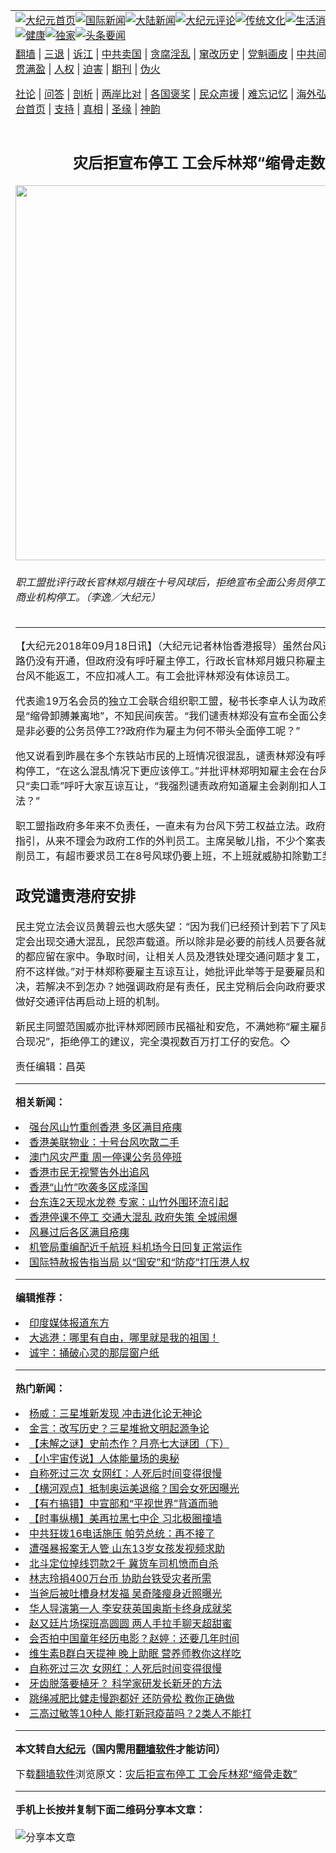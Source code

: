 <a name="1" id="1" target="_blank"></a><span id="1"></span>
<table align=center border="0"><tr><td colspan="2" VALIGN=TOP><a href="https://github.com/spoail3346/djy/blob/master/gb/nf1351518.md#1"><img src="https://raw.githubusercontent.com/spoail3346/www/master/t/djy/1.jpg" title="大纪元首页" alt="大纪元首页"></a><a href="https://github.com/spoail3346/djy/blob/master/gb/n24hr.md#1"><img src="https://raw.githubusercontent.com/spoail3346/www/master/t/djy/3.jpg" title="国际新闻" alt="国际新闻"></a><a href="https://github.com/spoail3346/djy/blob/master/gb/nsc413.md#1"><img src="https://raw.githubusercontent.com/spoail3346/www/master/t/djy/4.jpg" title="大陆新闻" alt="大陆新闻"></a><a href="https://github.com/spoail3346/djy/blob/master/gb/news392.md#1"><img src="https://raw.githubusercontent.com/spoail3346/www/master/t/djy/5.jpg" title="大纪元评论" alt="大纪元评论"></a><a href="https://github.com/spoail3346/djy/blob/master/gb/news2007.md#1"><img src="https://raw.githubusercontent.com/spoail3346/www/master/t/djy/6.jpg" title="传统文化" alt="传统文化"></a><a href="https://github.com/spoail3346/djy/blob/master/gb/news2008.md#1"><img src="https://raw.githubusercontent.com/spoail3346/www/master/t/djy/7.jpg" title="生活消费" alt="生活消费"></a><a href="https://github.com/spoail3346/djy/blob/master/gb/ncyule.md#1"><img src="https://raw.githubusercontent.com/spoail3346/www/master/t/djy/8.jpg" title="娱乐休闲" alt="娱乐休闲"></a><a href="https://github.com/spoail3346/djy/blob/master/gb/nsc1002.md#1"><img src="https://raw.githubusercontent.com/spoail3346/www/master/t/djy/9.jpg" title="健康" alt="健康"></a><a href="https://github.com/spoail3346/djy/blob/master/gb/nf6092.md#1"><img src="https://raw.githubusercontent.com/spoail3346/www/master/t/djy/10a.jpg" title="独家" alt="独家"></a><a href="https://github.com/spoail3346/djy/blob/master/gb/nf4514.md#1"><img src="https://raw.githubusercontent.com/spoail3346/www/master/t/djy/12a.jpg" title="头条要闻" alt="头条要闻"></a></td></tr>
<tr><td colspan="2" VALIGN=TOP><a target="_blank" href="https://github.com/spoail3346/www/blob/master/README.md?zsrh#1">翻墙</a> | <a target="_blank" href="https://github.com/spoail3346/djy/blob/master/gb/nf5657.md#1">三退</a> | <a target="_blank" href="https://github.com/spoail3346/djy/blob/master/gb/nf6124.md#1">诉江</a> | <a target="_blank" href="https://github.com/spoail3346/djy/blob/master/gb/nf1176117.md#1">中共卖国</a> | <a target="_blank" href="https://github.com/spoail3346/djy/blob/master/gb/nf5773.md#1">贪腐淫乱</a> | <a target="_blank" href="https://github.com/spoail3346/djy/blob/master/gb/nf1176115.md#1">窜改历史</a> | <a target="_blank" href="https://github.com/spoail3346/djy/blob/master/gb/nf1176107.md#1">党魁画皮</a> | <a target="_blank" href="https://github.com/spoail3346/djy/blob/master/gb/nf1320400.md#1">中共间谍</a> | <a target="_blank" href="https://github.com/spoail3346/djy/blob/master/gb/nf1176114.md#1">破坏传统</a> | <a target="_blank" href="https://github.com/spoail3346/ntdtv/blob/master/gb/prog447_1.md#1">恶贯满盈</a> | <a target="_blank" href="https://github.com/spoail3346/djy/blob/master/gb/ncid278.md#1">人权</a> | <a target="_blank" href="https://github.com/spoail3346/djy/blob/master/gb/nf1176111.md#1">迫害</a> | <a target="_blank" href="https://gitlab.com/szzdlab/mh-qikan/blob/master/README.md#1">期刊</a> | <a target="_blank" href="https://github.com/spoail3346/djy/blob/master/gb/nf5562.md#1">伪火</a></p><p><a target="_blank" href="https://github.com/spoail3346/djy/blob/master/gb/9p.md#1">社论</a> | <a target="_blank" href="https://github.com/spoail3346/djy/blob/master/gb/nf4378.md#1">问答</a> | <a target="_blank" href="https://github.com/spoail3346/djy/blob/master/gb/nf5792.md#1">剖析</a> | <a target="_blank" href="https://github.com/spoail3346/djy/blob/master/gb/nf5735.md#1">两岸比对</a> | <a target="_blank" href="https://github.com/spoail3346/djy/blob/master/gb/nf6119.md#1">各国褒奖</a> | <a target="_blank" href="https://github.com/spoail3346/djy/blob/master/gb/nf6120.md#1">民众声援</a> | <a target="_blank" href="https://github.com/spoail3346/djy/blob/master/gb/nf1188594.md#1">难忘记忆</a> | <a target="_blank" href="https://github.com/spoail3346/djy/blob/master/gb/nf3180.md#1">海外弘传</a> | <a target="_blank" href="https://github.com/spoail3346/djy/blob/master/gb/nf5410.md#1">万人上访</a> | <a target="_blank" href="https://github.com/spoail3346/www/blob/master/README.md?zsrh#1">平台首页</a> | <a target="_blank" href="https://github.com/spoail3346/djy/blob/master/gb/nf4386.md#1">支持</a> | <a target="_blank" href="https://github.com/spoail3346/djy/blob/master/gb/nf4389.md#1">真相</a> | <a target="_blank" href="https://github.com/spoail3346/djy/blob/master/gb/nf5790.md#1">圣缘</a> | <a target="_blank" href="https://github.com/spoail3346/djy/blob/master/gb/nf4786.md#1">神韵</a></td></tr>
<tr><td VALIGN=TOP width="626"><h2 align=center>灾后拒宣布停工 工会斥林郑“缩骨走数”</h2>
<img width="600" src="https://i.epochtimes.com/assets/uploads/2018/09/1809171233361366-600x400.jpg" />
<h6>职工盟批评行政长官林郑月娥在十号风球后，拒绝宣布全面公务员停工，及呼吁私人商业机构停工。（李逸／大纪元）
</h6>
<hr>
<p>【大纪元2018年09月18日讯】（大纪元记者林怡香港报导）虽然<ahref="https://github.com/spoail3346/djy/blob/master/gb/tag/%E5%8F%B0%E9%A3%8E.md#1">台风</a>过后，很多道路仍没有开通，但政府没有呼吁雇主停工，行政长官林郑月娥只称雇主应体谅雇员因台风不能返工，不应扣减人工。有工会批评林郑没有体谅员工。</p>
<p>代表逾19万名会员的独立工会联合组织<ahref="https://github.com/spoail3346/djy/blob/master/gb/tag/%E8%81%8C%E5%B7%A5%E7%9B%9F.md#1">职工盟</a>，秘书长李卓人认为政府没有承担，是“缩骨卸膊兼离地”，不知民间疾苦。“我们谴责林郑没有宣布全面公务员停工，尤其是非必要的公务员停工??政府作为雇主为何不带头全面停工呢？”</p>
<p>他又说看到昨晨在多个东铁站市民的上班情况很混乱，谴责林郑没有呼吁私人商业机构停工，“在这么混乱情况下更应该停工。”并批评林郑明知雇主会在<ahref="https://github.com/spoail3346/djy/blob/master/gb/tag/%E5%8F%B0%E9%A3%8E.md#1">台风</a>下苛扣员工，只“卖口乖”呼吁大家互谅互让，“我强烈谴责政府知道雇主会剥削扣人工，为何不立法？”</p>
<p><ahref="https://github.com/spoail3346/djy/blob/master/gb/tag/%E8%81%8C%E5%B7%A5%E7%9B%9F.md#1">职工盟</a>指政府多年来不负责任，一直未有为台风下劳工权益立法。政府只有公务员有指引，从来不理会为政府工作的外判员工。主席吴敏儿指，不少个案表示雇主不断剥削员工，有超市要求员工在8号风球仍要上班，不上班就威胁扣除勤工奖。</p>
<h2>政党谴责港府安排</h2>
<p>民主党立法会议员黄碧云也大感失望：“因为我们已经预计到若下了风球，强行上班一定会出现交通大混乱，民怨声载道。所以除非是必要的前线人员要各就各位，不必要的都应留在家中。争取时间，让相关人员及港铁处理交通问题才复工，我们很失望政府不这样做。”对于林郑称要雇主互谅互让，她批评此举等于是要雇员和雇主私下解决，若解决不到怎办？她强调政府是有责任，民主党稍后会向政府要求检讨，建议可做好交通评估再启动上班的机制。</p>
<p>新民主同盟范国威亦批评林郑罔顾市民福祉和安危，不满她称“雇主雇员互谅互让更适合现况”，拒绝停工的建议，完全漠视数百万打工仔的安危。◇</p>
<p>责任编辑：昌英</p>

<hr>


<strong>相关新闻：</strong>
<li><a href="https://github.com/spoail3346/djy/blob/master/gb/18/9/17/n10719175.md#1">强台风山竹重创香港 多区满目疮痍</a></li>
<li><a href="https://github.com/spoail3346/djy/blob/master/gb/18/9/17/n10719215.md#1">香港美联物业：十号台风吹散二手</a></li>
<li><a href="https://github.com/spoail3346/djy/blob/master/gb/18/9/17/n10719385.md#1">澳门风灾严重 周一停课公务员停班</a></li>
<li><a href="https://github.com/spoail3346/djy/blob/master/gb/18/9/17/n10719426.md#1">香港市民无视警告外出追风</a></li>
<li><a href="https://github.com/spoail3346/djy/blob/master/gb/18/9/17/n10719442.md#1">香港“山竹”吹袭多区成泽国</a></li>
<li><a href="https://github.com/spoail3346/djy/blob/master/gb/18/9/17/n10719750.md#1">台东连2天现水龙卷 专家：山竹外围环流引起</a></li>
<li><a href="https://github.com/spoail3346/djy/blob/master/gb/18/9/18/n10721746.md#1">香港停课不停工 交通大混乱 政府失策 全城闹爆</a></li>
<li><a href="https://github.com/spoail3346/djy/blob/master/gb/18/9/18/n10721792.md#1">风暴过后各区满目疮痍</a></li>
<li><a href="https://github.com/spoail3346/djy/blob/master/gb/18/9/18/n10721846.md#1">机管局重编配近千航班 料机场今日回复正常运作</a></li>
<li><a href="https://github.com/spoail3346/djy/blob/master/gb/21/4/9/n12868069.md#1">国际特赦报告指当局 以“国安”和“防疫”打压港人权</a></li>
<hr>


<strong>编辑推荐：</strong>
<li><a href="https://github.com/spoail3346/djy/blob/master/gb/18/10/27/n10812623.md?dfh#1" target="_blank">印度媒体报道东方</a></li><li><a href="https://github.com/tsiac2612/djy/blob/master/gb/17/12/29/n10003609.md#1" target="_blank">大逃港：哪里有自由，哪里就是我的祖国！</a></li><li><a href="https://github.com/tsiac2612/djy/blob/master/gb/10/8/2/n2983321.md#1" target="_blank">诚宇：捅破心灵的那层窗户纸</a></li>
<hr>

<strong>热门新闻：</strong>
<li><a href="https://github.com/spoail3346/djy/blob/master/gb/21/4/4/n12857839.md#1">杨威：三星堆新发现 冲击进化论无神论</a></li>
<li><a href="https://github.com/spoail3346/djy/blob/master/gb/21/3/29/n12844310.md#1">金言：改写历史？三星堆掀文明起源争论</a></li>
<li><a href="https://github.com/spoail3346/djy/blob/master/gb/21/4/1/n12852292.md#1">【未解之谜】史前杰作？月亮七大谜团（下）</a></li>
<li><a href="https://github.com/spoail3346/djy/blob/master/gb/21/4/3/n12856808.md#1">【小宇宙传说】人体能量场的奥秘</a></li>
<li><a href="https://github.com/spoail3346/djy/blob/master/gb/21/4/6/n12861114.md#1">自称死过三次 女网红：人死后时间变得很慢</a></li>
<li><a href="https://github.com/spoail3346/djy/blob/master/gb/21/4/9/n12868050.md#1">【横河观点】抵制奥运美退缩？国会女死因曝光</a></li>
<li><a href="https://github.com/spoail3346/djy/blob/master/gb/21/4/8/n12865391.md#1">【有冇搞错】中宣部和“平视世界”背道而驰</a></li>
<li><a href="https://github.com/spoail3346/djy/blob/master/gb/21/4/8/n12867867.md#1">【时事纵横】美再拉黑七中企 习北极圈撞墙</a></li>
<li><a href="https://github.com/spoail3346/djy/blob/master/gb/21/4/7/n12864525.md#1">中共狂拨16电话施压 帕劳总统：再不接了</a></li>
<li><a href="https://github.com/spoail3346/djy/blob/master/gb/21/4/7/n12864297.md#1">遭强暴报案无人管 山东13岁女孩发视频求助</a></li>
<li><a href="https://github.com/spoail3346/djy/blob/master/gb/21/4/7/n12864809.md#1">北斗定位掉线罚款2千 冀货车司机愤而自杀</a></li>
<li><a href="https://github.com/spoail3346/djy/blob/master/gb/21/4/6/n12860605.md#1">林志玲捐400万台币 协助台铁受灾者所需</a></li>
<li><a href="https://github.com/spoail3346/djy/blob/master/gb/21/4/7/n12862621.md#1">当爸后被吐槽身材发福 吴奇隆瘦身近照曝光</a></li>
<li><a href="https://github.com/spoail3346/djy/blob/master/gb/21/4/6/n12862148.md#1">华人导演第一人 李安获英国奥斯卡终身成就奖</a></li>
<li><a href="https://github.com/spoail3346/djy/blob/master/gb/21/4/8/n12865432.md#1">赵又廷片场探班高圆圆 两人手拉手聊天超甜蜜</a></li>
<li><a href="https://github.com/spoail3346/djy/blob/master/gb/21/4/7/n12865129.md#1">会否拍中国童年经历电影？赵婷：还要几年时间</a></li>
<li><a href="https://github.com/spoail3346/djy/blob/master/gb/21/4/6/n12861228.md#1">维生素B群白天提神 晚上助眠 营养师教你这样吃</a></li>
<li><a href="https://github.com/spoail3346/djy/blob/master/gb/21/4/6/n12861114.md#1">自称死过三次 女网红：人死后时间变得很慢</a></li>
<li><a href="https://github.com/spoail3346/djy/blob/master/gb/21/4/6/n12860910.md#1">牙齿脱落要植牙？ 科学家研发长新牙的方法</a></li>
<li><a href="https://github.com/spoail3346/djy/blob/master/gb/21/4/2/n12853238.md#1">跳绳减肥比健走慢跑都好 还防骨松 教你正确做</a></li>
<li><a href="https://github.com/spoail3346/djy/blob/master/gb/21/4/4/n12858173.md#1">三高过敏等10种人 能打新冠疫苗吗？2类人不能打</a></li>
<hr>

<strong>本文转自<a href="https://www.epochtimes.com">大纪元</a>（国内需用<a href="https://github.com/spoail3346/www/blob/master/README.md#8">翻墙软件</a>才能访问）</strong><p>下载<a href="https://github.com/spoail3346/www/blob/master/README.md#8">翻墙软件</a>浏览原文：<a href="https://www.epochtimes.com/gb/18/9/18/n10721823.htm">灾后拒宣布停工 工会斥林郑“缩骨走数”</a></p><hr>

<strong>手机上长按并复制下面二维码分享本文章：</strong><br><br><img src="https://chart.apis.google.com/chart?cht=qr&chs=240x240&choe=UTF-8&chld=M|2&chl=https://github.com/spoail3346/djy/blob/master/gb/18/9/18/n10721823.md%231" title="分享本文章"></td><td VALIGN=TOP><a href="https://github.com/spoail3346/djy/blob/master/gb/16/1/21/n4622075.md?dfh#1" target="_blank"><img src="https://raw.githubusercontent.com/spoail3346/djy/master/gb/300/wei-f1.jpg" title="中共的伪火骗局"  alt="中共的伪火骗局"></a><br><a href="https://github.com/spoail3346/www/blob/master/README.md?dfh#9" target="_blank"><img src="https://raw.githubusercontent.com/spoail3346/djy/master/gb/300/yong-h.jpg" title="永恒的见证"  alt="永恒的见证"></a><br><a href="https://github.com/spoail3346/djy/blob/master/gb/13/9/29/n3974789.md?dfh#1" target="_blank"><img src="https://raw.githubusercontent.com/spoail3346/djy/master/gb/300/shang-lnz.jpg" title="善良女子被中共投男牢"  alt="善良女子被中共投男牢"></a><br><a href="https://github.com/spoail3346/djy/blob/master/gb/16/3/16/n4663449.md?dfh#1" target="_blank"><img src="https://raw.githubusercontent.com/spoail3346/djy/master/gb/300/huo-z3.jpg" title="警卫目击活摘器官"  alt="警卫目击活摘器官"></a><br><a href="https://github.com/spoail3346/djy/blob/master/gb/16/8/7/n8177641.md?dfh#1" target="_blank"><img src="https://raw.githubusercontent.com/spoail3346/djy/master/gb/300/huo-z4.jpg" title="证人描述活摘恐怖"  alt="证人描述活摘恐怖"></a><br><a href="https://github.com/spoail3346/djy/blob/master/gb/10/4/19/n2881569.md?dfh#1" target="_blank"><img src="https://raw.githubusercontent.com/spoail3346/djy/master/gb/300/huo-z1.jpg" title="揭开活摘器官黑幕"  alt="揭开活摘器官黑幕"></a><br><a href="https://github.com/spoail3346/djy/blob/master/gb/10/11/7/n3077476.md?dfh#1" target="_blank"><img src="https://raw.githubusercontent.com/spoail3346/djy/master/gb/300/ma-ks.jpg" title="马克思的成魔之路"  alt="马克思的成魔之路"></a><br><a href="https://github.com/spoail3346/djy/blob/master/gb/14/6/9/n4173977.md?dfh#1" target="_blank"><img src="https://raw.githubusercontent.com/spoail3346/djy/master/gb/300/chang-zs.jpg" title="藏字石 蕴天机"  alt="藏字石 蕴天机"></a><br><a href="https://github.com/spoail3346/djy/blob/master/gb/18/5/10/n10381511.md?dfh#1" target="_blank"><img src="https://raw.githubusercontent.com/spoail3346/djy/master/gb/300/st1.jpg" title="关注三亿人三退"  alt="关注三亿人三退"></a><br><a href="https://github.com/spoail3346/djy/blob/master/gb/18/3/21/n10237682.md?dfh#1" target="_blank"><img src="https://raw.githubusercontent.com/spoail3346/djy/master/gb/300/jie-t.jpg" title="解体中共复兴中华"  alt="解体中共复兴中华"></a><br><a href="https://github.com/spoail3346/djy/blob/master/gb/9/2/9/n2422991.md?dfh#1" target="_blank"><img src="https://raw.githubusercontent.com/spoail3346/djy/master/gb/300/gao-zs.jpg" title="中共迫害良心律师"  alt="中共迫害良心律师"></a><br><a href="https://github.com/spoail3346/djy/blob/master/gb/18/12/9/n10900044.md?dfh#1" target="_blank"><img src="https://raw.githubusercontent.com/spoail3346/djy/master/gb/300/sj1.jpg" title="三百多万人举报江泽民"  alt="三百多万人举报江泽民"></a><br><a href="https://github.com/spoail3346/djy/blob/master/gb/18/8/28/n10672014.md?dfh#1" target="_blank"><img src="https://raw.githubusercontent.com/spoail3346/djy/master/gb/300/sj2.jpg" title="这些官员为何起诉江泽民"  alt="这些官员为何起诉江泽民"></a><br><a href="https://github.com/spoail3346/djy/blob/master/gb/8/12/18/n2367165.md?dfh#1" target="_blank"><img src="https://raw.githubusercontent.com/spoail3346/djy/master/gb/300/liangan.jpg" title="海峡两岸的强烈对比"  alt="海峡两岸的强烈对比"></a><br><a href="https://github.com/spoail3346/djy/blob/master/gb/15/12/10/n4593139.md?dfh#1" target="_blank"><img src="https://raw.githubusercontent.com/spoail3346/djy/master/gb/300/jia-ndzl.jpg" title="加拿大总理的贺信"  alt="加拿大总理的贺信"></a><br><a href="https://github.com/spoail3346/djy/blob/master/gb/11/6/17/n3289382.md?dfh#1" target="_blank"><img src="https://raw.githubusercontent.com/spoail3346/djy/master/gb/300/xiao-wd.jpg" title="探寻真相兼听则明"  alt="探寻真相兼听则明"></a><br><a href="https://github.com/spoail3346/djy/blob/master/gb/18/10/27/n10812623.md?dfh#1" target="_blank"><img src="https://raw.githubusercontent.com/spoail3346/djy/master/gb/300/yindu.jpg" title="印度媒体报道东方"  alt="印度媒体报道东方"></a><br><a href="https://github.com/spoail3346/djy/blob/master/gb/18/6/9/n10469652.md?dfh#1" target="_blank"><img src="https://raw.githubusercontent.com/spoail3346/djy/master/gb/300/xie-j.jpg" title="不一样的海外校园"  alt="不一样的海外校园"></a><br><a href="https://github.com/spoail3346/djy/blob/master/gb/7/4/5/n1669415.md?dfh#1" target="_blank"><img src="https://raw.githubusercontent.com/spoail3346/djy/master/gb/300/li-up.jpg" title="从大师到徒弟的传奇"  alt="从大师到徒弟的传奇"></a><br><a href="https://github.com/spoail3346/djy/blob/master/gb/17/5/26/n9191512.md?dfh#1" target="_blank"><img src="https://raw.githubusercontent.com/spoail3346/djy/master/gb/300/zfl2.jpg" title="亿万人与东方一本奇书"  alt="亿万人与东方一本奇书"></a><br><a href="https://github.com/spoail3346/djy/blob/master/gb/13/11/27/n4020290.md?dfh#1" target="_blank"><img src="https://raw.githubusercontent.com/spoail3346/djy/master/gb/300/zhen-h.jpg" title="大陆见不到的震撼场面"  alt="大陆见不到的震撼场面"></a><br><a href="https://github.com/spoail3346/djy/blob/master/gb/15/7/17/n4482910.md?dfh#1" target="_blank"><img src="https://raw.githubusercontent.com/spoail3346/djy/master/gb/300/dalu-sk.jpg" title="人心向善 大陆当初盛况"  alt="人心向善 大陆当初盛况"></a><br><a href="https://github.com/spoail3346/djy/blob/master/gb/19/1/5/n10955468.md?dfh#1" target="_blank"><img src="https://raw.githubusercontent.com/spoail3346/djy/master/gb/300/zfl1.jpg" title="追寻真理 这书讲什么"  alt="追寻真理 这书讲什么"></a><br><a href="https://github.com/spoail3346/www/blob/master/README.md?dfh#1" target="_blank"><img src="https://raw.githubusercontent.com/spoail3346/djy/master/gb/300/fq1.jpg" title="下载免费翻墙软件"  alt="下载免费翻墙软件"></a><br></td></tr></table>
